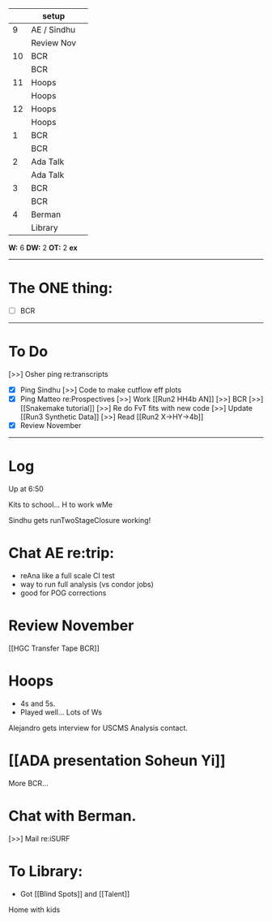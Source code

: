 
|     | setup       |     |
| --- | ----------- | --- |
| 9   | AE / Sindhu |     |
|     | Review Nov  |     |
| 10  | BCR         |     |
|     | BCR         |     |
| 11  | Hoops       |     |
|     | Hoops       |     |
| 12  | Hoops       |     |
|     | Hoops       |     |
| 1   | BCR         |     |
|     | BCR         |     |
| 2   | Ada Talk    |     |
|     | Ada Talk    |     |
| 3   | BCR         |     |
|     | BCR         |     |
| 4   | Berman      |     |
|     | Library     |     |

**W:** 6 
**DW:** 2
**OT:** 2
**ex** 

---
# The ONE thing: 
- [ ] BCR

---
# To Do

[>>] Osher ping re:transcripts
- [x] Ping Sindhu
[>>] Code to make cutflow eff plots 
- [x] Ping Matteo re:Prospectives
[>>]  Work [[Run2 HH4b AN]]
[>>] BCR
[>>]  [[Snakemake tutorial]] 
[>>] Re do FvT fits with new code
[>>] Update [[Run3 Synthetic Data]]
[>>] Read [[Run2 X->HY->4b]]
- [x] Review November

---

# Log

Up at 6:50 

Kits to school... H to work wMe

Sindhu gets runTwoStageClosure working!

# Chat AE re:trip: 
- reAna like a full scale CI test
- way to run full analysis (vs condor jobs)
- good for POG corrections 

# Review November

[[HGC Transfer Tape BCR]]

# Hoops 
- 4s and 5s. 
- Played well... Lots of Ws

Alejandro gets interview for USCMS Analysis contact.

# [[ADA presentation Soheun Yi]]

More BCR...

# Chat with Berman. 
 [>>] Mail re:iSURF

# To Library: 
- Got [[Blind Spots]] and [[Talent]]

Home with kids
